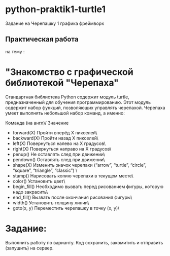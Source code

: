 # python-praktik1-turtle1
Задание на Черепашку 1 графика фреймворк
## Практическая работа 
на тему :
# "Знакомство с графической библиотекой "Черепаха"

Стандартная библиотека Python содержит модуль turtle, предназначенный для обучения программированию. Этот модуль содержит набор функций, позволяющих управлять черепахой. Черепаха умеет выполнять небольшой набор команд, а именно:

Команда (на англ)/   Значение

- forward(X) 	Пройти вперёд X пикселей\
- backward(X) 	Пройти назад X пикселей\
- left(X) 	Повернуться налево на X градусов\
- right(X) 	Повернуться направо на X градусов\
- penup() 	Не оставлять след при движении\
- pendown() 	Оставлять след при движении\
- shape(X) 	Изменить значок черепахи (“arrow”, “turtle”, “circle”, “square”, “triangle”, “classic”)
\
- stamp() 	Нарисовать копию черепахи в текущем месте\
- color() 	Установить цвет\
- begin_fill() 	Необходимо вызвать перед рисованием фигуры, которую надо закрасить\
- end_fill() 	Вызвать после окончания рисования фигуры\
- width() 	Установить толщину линии\
- goto(x, y) 	Переместить черепашку в точку (x, y)\

# Задание:
Выполнить работу по варианту.
Код сохранить, закомитить и отправить (запушить) на сервер.
